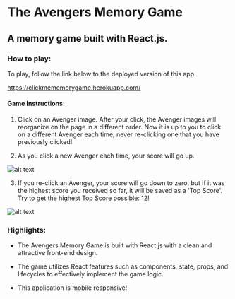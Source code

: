 # The Avengers Memory Game
## A memory game built with React.js.

### How to play: 
To play, follow the link below to the deployed version of this app. 

https://clickmememorygame.herokuapp.com/

#### Game Instructions: 
1. Click on an Avenger image. After your click, the Avenger images will reorganize on the page in a different order. Now it is up to you to click on a different Avenger each time, never re-clicking one that you have previously clicked! 

2. As you click a new Avenger each time, your score will go up.

![alt text](https://i.imgur.com/DC19tni.png "Logo Title Text 1")

3. If you re-click an Avenger, your score will go down to zero, but if it was the highest score you received so far, it will be saved as a 'Top Score'. Try to get the highest Top Score possible: 12!

![alt text](https://i.imgur.com/qIsZM9m.png "Logo Title Text 1")

### Highlights: 
* The Avengers Memory Game is built with React.js with a clean and attractive front-end design. 

* The game utilizes React features such as components, state, props, and lifecycles to effectively implement the game logic. 

* This application is mobile responsive! 